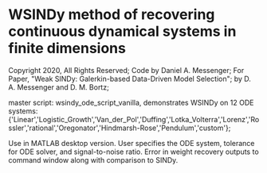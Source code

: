 # WSINDy method of recovering continuous dynamical systems in finite dimensions

Copyright 2020, All Rights Reserved;
Code by Daniel A. Messenger;
For Paper, "Weak SINDy: Galerkin-based Data-Driven Model Selection";
by D. A. Messenger and D. M. Bortz;

master script: wsindy_ode_script_vanilla, demonstrates WSINDy on 12 ODE systems: 
{'Linear','Logistic_Growth','Van_der_Pol','Duffing','Lotka_Volterra','Lorenz','Rossler','rational','Oregonator','Hindmarsh-Rose','Pendulum','custom'};

Use in MATLAB desktop version. User specifies the ODE system, tolerance for ODE solver, and signal-to-noise ratio. Error in weight recovery outputs to command window along with comparison to SINDy.
